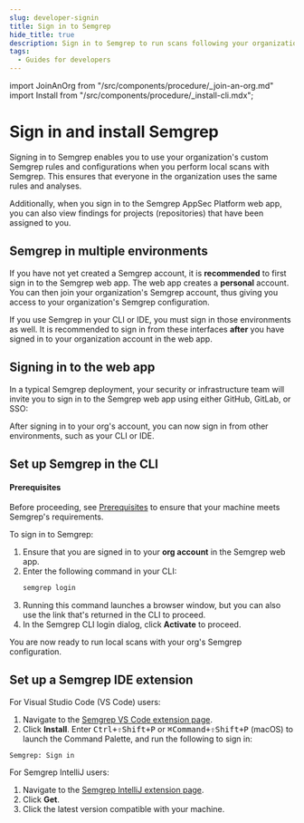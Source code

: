 ```yaml
---
slug: developer-signin
title: Sign in to Semgrep
hide_title: true
description: Sign in to Semgrep to run scans following your organization's Semgrep deployment.
tags:
  - Guides for developers
---
```


import JoinAnOrg from "/src/components/procedure/_join-an-org.md"
import Install from "/src/components/procedure/_install-cli.mdx";

# Sign in and install Semgrep

Signing in to Semgrep enables you to use your organization's custom Semgrep rules and configurations when you perform local scans with Semgrep. This ensures that everyone in the organization uses the same rules and analyses.

Additionally, when you sign in to the Semgrep AppSec Platform web app, you can also view findings for projects (repositories) that have been assigned to you.

## Semgrep in multiple environments

If you have not yet created a Semgrep account, it is **recommended** to first sign in to the Semgrep web app. The web app creates a **personal** account. You can then join your organization's Semgrep account, thus giving you access to your organization's Semgrep configuration.

If you use Semgrep in your CLI or IDE, you must sign in those environments as well. It is recommended to sign in from these interfaces **after** you have signed in to your organization account in the web app.

## Signing in to the web app

In a typical Semgrep deployment, your security or infrastructure team will invite you to sign in to the Semgrep web app using either GitHub, GitLab, or SSO:

 <JoinAnOrg />

After signing in to your org's account, you can now sign in from other environments, such as your CLI or IDE.

## Set up Semgrep in the CLI

#### Prerequisites

Before proceeding, see [Prerequisites](/prerequisites) to ensure that your machine meets Semgrep's requirements.

<Install />

To sign in to Semgrep:

1. Ensure that you are signed in to your **org account** in the Semgrep web app.
1. Enter the following command in your CLI:
    ```bash
    semgrep login
    ``` 
1. Running this command launches a browser window, but you can also use the link that's returned in the CLI to proceed.
1. In the Semgrep CLI login dialog, click **Activate** to proceed.

You are now ready to run local scans with your org's Semgrep configuration.

## Set up a Semgrep IDE extension

For Visual Studio Code (VS Code) users:

1. Navigate to the [<i class="fas fa-external-link fa-xs"></i> Semgrep VS Code extension page](https://marketplace.visualstudio.com/items?itemName=Semgrep.semgrep).
1. Click **Install**. Enter <kbd>Ctrl+⇧Shift+P</kbd> or <kbd>⌘Command+⇧Shift+P</kbd> (macOS) to launch the Command Palette, and run the following to sign in:
```
Semgrep: Sign in
```

For Semgrep IntelliJ users:

1. Navigate to the [<i class="fas fa-external-link fa-xs"></i> Semgrep IntelliJ extension page](https://plugins.jetbrains.com/plugin/22622-semgrep).
1. Click **Get**.
1. Click the latest version compatible with your machine.


